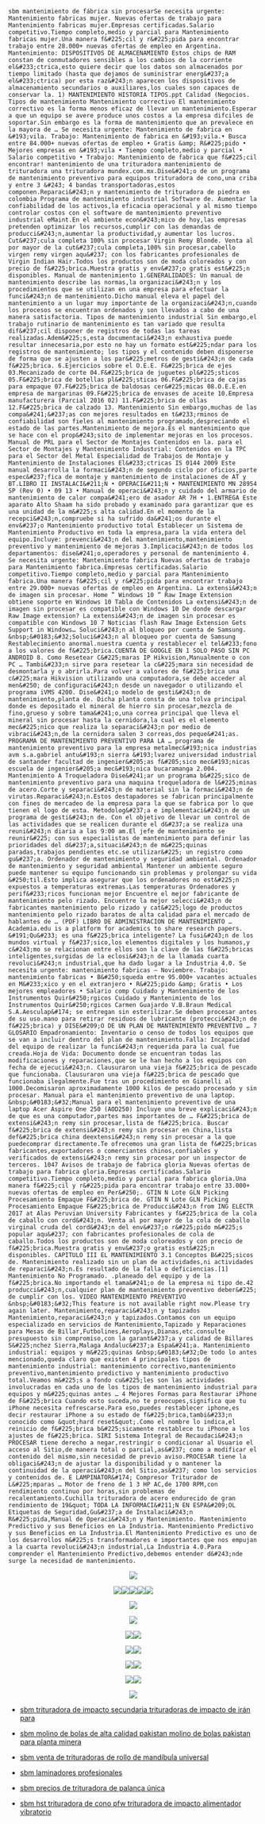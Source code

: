 
```
sbm mantenimiento de fábrica sin procesarSe necesita urgente: Mantenimiento fabricas mujer. Nuevas ofertas de trabajo para Mantenimiento fabricas mujer.Empresas certificadas.Salario competitivo.Tiempo completo,medio y parcial para Mantenimiento fabricas mujer.Una manera f&#225;cil y r&#225;pida para encontrar trabajo entre 28.000+ nuevas ofertas de empleo en Argentina. Mantenimiento: DISPOSITIVOS DE ALMACENAMIENTO Estos chips de RAM constan de conmutadores sensibles a los cambios de la corriente el&#233;ctrica,esto quiere decir que los datos son almacenados por tiempo limitado (hasta que dejamos de suministrar energ&#237;a el&#233;ctrica) por esta raz&#243;n aparecen los dispositivos de almacenamiento secundarios o auxiliares,los cuales son capaces de conservar la. 1) MANTENIMIENTO HISTORIA TIPOS.ppt Calidad (Negocios. Tipos de mantenimiento Mantenimiento correctivo El mantenimiento correctivo es la forma menos eficaz de llevar un mantenimiento.Esperar a que un equipo se avere produce unos costos a la empresa difciles de soportar.Sin embargo es la forma de mantenimiento que an prevalece en la mayora de … Se necesita urgente: Mantenimiento de fabrica en &#193;vila. Trabajo: Mantenimiento de fabrica en &#193;vila.• Busca entre 84.000+ nuevas ofertas de empleo • Gratis &amp; R&#225;pido • Mejores empresas en &#193;vila • Tiempo completo,medio y parcial • Salario competitivo • Trabajo: Mantenimiento de fabrica que f&#225;cil encontrar! mantenimiento de una trituradora mantenimiento de trituradora una trituradora mundex.com.mx.Dise&#241;o de un programa de mantenimiento preventivo para equipos trituradora de cono,una criba y entre 3 &#243; 4 bandas transportadoras,estos componen.Reparaci&#243;n y mantenimiento de trituradora de piedra en colombia Programa de mantenimiento industrial Software de. Aumentar la confiabilidad de los activos,la eficacia operacional y al mismo tiempo controlar costos con el software de mantenimiento preventivo industrial eMaint.En el ambiente econ&#243;mico de hoy,las empresas pretenden optimizar los recursos,cumplir con las demandas de producci&#243;n,aumentar la productividad,y aumentar los lucros. Cut&#237;cula completa 100% sin procesar Virgin Remy Blonde. Venta al por mayor de la cut&#237;cula completa,100% sin procesar,cabello virgen remy virgen aqu&#237; con los fabricantes profesionales de Virgin Indian Hair.Todos los productos son de moda coloreados y con precio de f&#225;brica.Muestra gratis y env&#237;o gratis est&#225;n disponibles. Manual de mantenimiento 1.GENERALIDADES: Un manual de mantenimiento describe las normas,la organizaci&#243;n y los procedimientos que se utilizan en una empresa para efectuar la funci&#243;n de mantenimiento.Dicho manual eleva el papel del mantenimiento a un lugar muy importante de la organizaci&#243;n,cuando los procesos se encuentran ordenados y son llevados a cabo de una manera satisfactoria. Tipos de mantenimiento industrial Sin embargo,el trabajo rutinario de mantenimiento es tan variado que resulta dif&#237;cil disponer de registros de todas las tareas realizadas.Adem&#225;s,esta documentaci&#243;n exhaustiva puede resultar innecesaria,por esto no hay un formato est&#225;ndar para los registros de mantenimiento; los tipos y el contenido deben disponerse de forma que se ajusten a los par&#225;metros de gesti&#243;n de cada f&#225;brica. 6.Ejercicios sobre el O.E.E. F&#225;brica de ejes 03.Mecanizado de corte 04.F&#225;brica de juguetes pl&#225;sticos 05.F&#225;brica de botellas pl&#225;sticas 06.F&#225;brica de cajas para empaque 07.F&#225;brica de baldosas cer&#225;micas 08.O.E.E.en empresa de margarinas 09.F&#225;brica de envases de aceite 10.Empresa manufacturera (Parcial 2016 02) 11.F&#225;brica de ollas 12.F&#225;brica de calzado 13. Mantenimiento Sin embargo,muchas de las compa&#241;&#237;as con mejores resultados en t&#233;rminos de confiabilidad son fieles al mantenimiento programado,despreciando el estado de las partes.Mantenimiento de mejora.Es el mantenimiento que se hace con el prop&#243;sito de implementar mejoras en los procesos. Manual de PRL para el Sector de Montajes Contenidos en la. para el Sector de Montajes y Mantenimiento Industrial: Contenidos en la TPC para el Sector del Metal Especialidad de Trabajos de Montaje y Mantenimiento de Instalaciones El&#233;ctricas IS 0144 2009 Este manual desarrolla la formaci&#243;n de segundo ciclo por oficios,parte espec&#237;fica de montaje y mantenimiento de instalaciones de AT y BT.LIBRO II INSTALACI&#211;N • OPERACI&#211;N • MANTENIMIENTO MN 28954 SP (Rev 0) • 09 13 • Manual de operaci&#243;n y cuidado del armario de mantenimiento de calor compa&#241;ero de asador AR 7H • 1.ENTREGA Este aparato Alto Shaam ha sido probado y examinado para garantizar que es una unidad de la m&#225;s alta calidad.En el momento de la recepci&#243;n,compruebe si ha sufrido da&#241;os durante el env&#237;o Mantenimiento productivo total Establecer un Sistema de Mantenimiento Productivo en toda la empresa,para la vida entera del equipo.Incluye: prevenci&#243;n del mantenimiento,mantenimiento preventivo y mantenimiento de mejoras 3.Implicaci&#243;n de todos los departamentos: dise&#241;o,operadores y personal de mantenimiento 4. Se necesita urgente: Mantenimiento fabrica Nuevas ofertas de trabajo para Mantenimiento fabrica.Empresas certificadas.Salario competitivo.Tiempo completo,medio y parcial para Mantenimiento fabrica.Una manera f&#225;cil y r&#225;pida para encontrar trabajo entre 29.000+ nuevas ofertas de empleo en Argentina. La extensi&#243;n de imagen sin procesar. Home ” Windows 10 ” Raw Image Extension obtiene soporte en Windows 10 Tabla de Contenidos La extensi&#243;n de imagen sin procesar es compatible con Windows 10 De donde descargar Raw Image extension? La extensi&#243;n de imagen sin procesar es compatible con Windows 10 7 Noticias flash Raw Image Extension Gets Support in Windows… Soluci&#243;n al bloqueo por cuenta de Samsung. &nbsp;&#0183;&#32;Soluci&#243;n al bloqueo por cuenta de Samsung Restablecimiento anormal.nuestra cuenta y restablecer el tel&#233;fono a los valores de f&#225;brica.CUENTA DE GOOGLE EN 1 SOLO PASO SIN PC ANDROID 8. Como Resetear C&#225;maras IP Hikvision,Manualmente o con PC … Tambi&#233;n sirve para resetear la c&#225;mara sin necesidad de desmontarla y o abrirla.Para volver a valores de f&#225;brica una c&#225;mara Hikvision utilizando una computadora,se debe acceder al men&#250; de configuraci&#243;n desde un navegador o utilizando el programa iVMS 4200. Dise&#241;o modelo de gesti&#243;n de mantenimiento,planta de. Dicha planta consta de una tolva principal donde es depositado el mineral de hierro sin procesar,mezcla de fino,grueso y sobre tama&#241;o,una correa principal que lleva el mineral sin procesar hasta la cernidora,la cual es el elemento mec&#225;nico que realiza la separaci&#243;n por medio de vibraci&#243;n,de la cernidora salen 3 correas,dos peque&#241;as. PROGRAMA DE MANTENIMIENTO PREVENTIVO PARA LA … programa de mantenimiento preventivo para la empresa metalmec&#193;nica industrias avm s.a.gabriel antu&#193;n sierra &#193;lvarez universidad industrial de santander facultad de ingenier&#205;as f&#205;sico mec&#193;nicas escuela de ingenier&#205;a mec&#193;nica bucaramanga 2.004. Mantenimiento A Troqueladora Dise&#241;ar un programa b&#225;sico de mantenimiento preventivo para una maquina troqueladora de l&#225;minas de acero.Corte y separaci&#243;n de material sin la formaci&#243;n de virutas.Reparaci&#243;n.Estos destapadores se fabrican principalmente con fines de mercadeo de la empresa para la que se fabrica por lo que tienen el logo de esta. Metodolog&#237;a e implementaci&#243;n de un programa de gesti&#243;n de. Con el objetivo de llevar un control de las actividades que se realicen durante el d&#237;a se realiza una reuni&#243;n diaria a las 9:00 am.El jefe de mantenimiento se reunir&#225; con sus especialistas de mantenimiento para definir las prioridades del d&#237;a,situaci&#243;n de m&#225;quinas paradas,trabajos pendientes etc.se utilizar&#225; un registro como gu&#237;a. Ordenador de mantenimiento y seguridad ambiental. Ordenador de mantenimiento y seguridad ambiental Mantener un ambiente seguro puede mantener su equipo funcionando sin problemas y prolongar su vida &#250;til.Esto implica asegurar que los ordenadores no est&#225;n expuestos a temperaturas extremas.Las temperaturas Ordenadores y perif&#233;ricos funcionan mejor Encuentre el mejor fabricante de mantenimiento pelo rizado. Encuentre la mejor selecci&#243;n de fabricantes mantenimiento pelo rizado y cat&#225;logo de productos mantenimiento pelo rizado baratos de alta calidad para el mercado de hablantes de … (PDF) LIBRO DE ADMINISTRACION DE MANTENIMIENTO … Academia.edu is a platform for academics to share research papers. &#191;Qu&#233; es una f&#225;brica inteligente? La fusi&#243;n de los mundos virtual y f&#237;sico,los elementos digitales y los humanos,y c&#243;mo se relacionan entre ellos son la clave de las f&#225;bricas inteligentes,surgidas de la eclosi&#243;n de la llamada cuarta revoluci&#243;n industrial,que ha dado lugar a la Industria 4.0. Se necesita urgente: mantenimiento fabricas — Noviembre. Trabajo: mantenimiento fabricas • B&#250;squeda entre 95.000+ vacantes actuales en M&#233;xico y en el extranjero • R&#225;pido &amp; Gratis • Los mejores empleadores • Salario comp Cuidado y Mantenimiento de los Instrumentos Quir&#250;rgicos Cuidado y Mantenimiento de los Instrumentos Quir&#250;rgicos Carmen Guajardo V.B.Braun Medical S.A.Aesculap&#174; se entregan sin esterilizar.Se deben procesar antes de su uso.mano para retirar residuos de lubricante (protecci&#243;n de f&#225;brica) y DISE&#209;O DE UN PLAN DE MANTENIMIENTO PREVENTIVO … 7 GLOSARIO Empadronamiento: Inventario o censo de todos los equipos que se van a incluir dentro del plan de mantenimiento.Falla: Incapacidad del equipo de realizar la funci&#243;n requerida para la cual fue creada.Hoja de Vida: Documento donde se encuentran todas las modificaciones y reparaciones,que se le han hecho a los equipos con fecha de ejecuci&#243;n. Clausuraron una vieja f&#225;brica de pescado que funcionaba. Clausuraron una vieja f&#225;brica de pescado que funcionaba ilegalmente.Fue tras un procedimiento en Gianelli al 1000.Decomisaron aproximadamente 1000 kilos de pescado procesado y sin procesar. Manual para el mantenimiento preventivo de una laptop. &nbsp;&#0183;&#32;Manual para el mantenimiento preventivo de una laptop Acer Aspire One 250 (AOD250) Incluye una breve explicaci&#243;n de que es una computador,partes mas importantes de … F&#225;brica de extensi&#243;n remy sin procesar,lista de f&#225;brica. Buscar f&#225;brica de extensi&#243;n remy sin procesar en China,lista def&#225;brica china deextensi&#243;n remy sin procesar a la que puedecomprar directamente.Te ofrecemos una gran lista de f&#225;bricas fabricantes,exportadores o comerciantes chinos,confiables y verificados de extensi&#243;n remy sin procesar por un inspector de terceros. 1047 Avisos de trabajo de fabrica gloria Nuevas ofertas de trabajo para fabrica gloria.Empresas certificadas.Salario competitivo.Tiempo completo,medio y parcial para fabrica gloria.Una manera f&#225;cil y r&#225;pida para encontrar trabajo entre 33.000+ nuevas ofertas de empleo en Per&#250;. GTIN N Lote GLN Picking Procesamiento Empaque F&#225;brica de. GTIN N Lote GLN Picking Procesamiento Empaque F&#225;brica de Producci&#243;n from ING ELECTR 2017 at Alas Peruvian University Fabricantes y f&#225;brica de la cola de caballo con cord&#243;n. Venta al por mayor de la cola de caballo virginal cruda del cord&#243;n del env&#237;o r&#225;pido m&#225;s popular aqu&#237; con fabricantes profesionales de cola de caballo.Todos los productos son de moda coloreados y con precio de f&#225;brica.Muestra gratis y env&#237;o gratis est&#225;n disponibles. CAPITULO III EL MANTENIMIENTO 3.1 Conceptos B&#225;sicos de. Mantenimiento realizado sin un plan de actividades,ni actividades de reparaci&#243;n.Es resultado de la falla o deficiencias.[1] Mantenimiento No Programado. .planeado del equipo y de la f&#225;brica.No importando el tama&#241;o de la empresa ni tipo de.42 producci&#243;n,cualquier plan de mantenimiento preventivo deber&#225; de cumplir con los. VIDEO MANTENIMIENTO PREVENTIVO &nbsp;&#0183;&#32;This feature is not available right now.Please try again later. Mantenimiento,reparaci&#243;n y tapizados Mantenimiento,reparaci&#243;n y tapizados.Contamos con un equipo especializado en servicios de Mantenimiento,Tapizado y Reparaciones para Mesas de Billar,Futbolines,Aeroplays,Dianas,etc.consulte presupuesto sin compromiso,con la garant&#237;a y calidad de Billares S&#225;nchez Sierra,Malaga Andaluc&#237;a Espa&#241;a. Mantenimiento industrial: equipos y m&#225;quinas &nbsp;&#0183;&#32;De todo lo antes mencionado,queda claro que existen 4 principales tipos de mantenimiento industrial: mantenimiento correctivo,mantenimiento preventivo,mantenimiento predictivo y mantenimiento productivo total.Veamos m&#225;s a fondo cu&#225;les son las actividades involucradas en cada uno de los tipos de mantenimiento industrial para equipos y m&#225;quinas antes … 4 Mejores Formas para Restaurar iPhone de F&#225;brica Cuando esto suceda,no te preocupes,significa que tu iPhone necesita refrescarse.Para eso,puedes restablecer iphone,es decir restaurar iPhone a su estado de f&#225;brica,tambi&#233;n conocido como &quot;hard reset&quot;.Como el nombre lo indica,el reinicio de f&#225;brica b&#225;sicamente restablece tu iPhone a los ajustes de f&#225;brica. SIRI Sistema Integral de Recaudaci&#243;n PROCESAR tiene derecho a negar,restringir o condicionar al Usuario el acceso al Sitio,de manera total o parcial,as&#237; como a modificar el contenido del mismo,sin necesidad de previo aviso.PROCESAR tiene la obligaci&#243;n de ajustar la disponibilidad y o mantener la continuidad de la operaci&#243;n del Sitio,as&#237; como los servicios y contenidos de. E LAMPINATOR&#174; Compresor Triturador de L&#225;mparas … Motor de freno de 1 3 HP AC,de 1700 RPM,con rendimiento continuo por horas,sin problemas de recalentamiento.Cuchilla trituradora de acero endurecido de gran rendimiento de 19&quot; TODA LA INFORMACI&#211;N EN ESPA&#209;OL Etiquetas de Seguridad,Gu&#237;a de Instalaci&#243;n R&#225;pida,Manual de Operaci&#243;n y Mantenimiento. Mantenimiento Predictivo y sus Beneficios en La Industria. Mantenimiento Predictivo y sus Beneficios en La Industria.El Mantenimiento Predictivo es uno de los desarrollos m&#225;s transformadores e importantes que nos empujan a la cuarta revoluci&#243;n industrial,La Industria 4.0.Para comprender el Mantenimiento Predictivo,debemos entender d&#243;nde surge la necesidad de mantenimiento. 
```

<div align="center">

<a href="https://es-crusher.shibang-china.com/github&k=sbm+mantenimiento+de+f%C3%A1brica+sin+procesar"><img src="https://static.shibang-china.com/es/crusher/logo.jpg"></a>

<a href="https://es-crusher.shibang-china.com/github&k=sbm+mantenimiento+de+f%C3%A1brica+sin+procesar"><img src="https://static.shibang-china.com/es/crusher/index.jpg"></a><a href="https://es-crusher.shibang-china.com/material.htmlgithub&k=sbm+mantenimiento+de+f%C3%A1brica+sin+procesar"><img src="https://static.shibang-china.com/es/crusher/material.jpg"></a><a href="https://es-crusher.shibang-china.com/application.htmlgithub&k=sbm+mantenimiento+de+f%C3%A1brica+sin+procesar"><img src="https://static.shibang-china.com/es/crusher/application.jpg"></a><a href="https://es-crusher.shibang-china.com/aboutus.htmlgithub&k=sbm+mantenimiento+de+f%C3%A1brica+sin+procesar"><img src="https://static.shibang-china.com/es/crusher/aboutus.jpg"></a><a href="https://es-crusher.shibang-china.com/contact.htmlgithub&k=sbm+mantenimiento+de+f%C3%A1brica+sin+procesar"><img src="https://static.shibang-china.com/es/crusher/contact.jpg"></a>

<a href="https://es-crusher.shibang-china.com/github&k=sbm+mantenimiento+de+f%C3%A1brica+sin+procesar"><img src="https://static.shibang-china.com/es/crusher/banner.jpg"></a>

<a href="https://swt.shibang-china.com/github&k=sbm+mantenimiento+de+f%C3%A1brica+sin+procesar"><img src="https://static.shibang-china.com/es/crusher/text.jpg"></a>

<a href="https://swt.shibang-china.com/github&k=sbm+mantenimiento+de+f%C3%A1brica+sin+procesar"><img src="https://static.shibang-china.com/es/crusher/chat.jpg"></a><a href="https://es-crusher.shibang-china.com/contact.htmlgithub&k=sbm+mantenimiento+de+f%C3%A1brica+sin+procesar"><img src="https://static.shibang-china.com/es/crusher/message.jpg"></a>

<a href="https://es-crusher.shibang-china.com/products/pe.htmlgithub&k=sbm+mantenimiento+de+f%C3%A1brica+sin+procesar"><img src="https://static.shibang-china.com/es/crusher/pe.jpg"></a><a href="https://es-crusher.shibang-china.com/products/pf.htmlgithub&k=sbm+mantenimiento+de+f%C3%A1brica+sin+procesar"><img src="https://static.shibang-china.com/es/crusher/pf.jpg"></a>

<a href="https://es-crusher.shibang-china.com/products/hpt.htmlgithub&k=sbm+mantenimiento+de+f%C3%A1brica+sin+procesar"><img src="https://static.shibang-china.com/es/crusher/hpt.jpg"></a><a href="https://es-crusher.shibang-china.com/products/vsi.htmlgithub&k=sbm+mantenimiento+de+f%C3%A1brica+sin+procesar"><img src="https://static.shibang-china.com/es/crusher/vsi.jpg"></a>

<a href="https://es-crusher.shibang-china.com/products/klv.htmlgithub&k=sbm+mantenimiento+de+f%C3%A1brica+sin+procesar"><img src="https://static.shibang-china.com/es/crusher/klv.jpg"></a><a href="https://es-crusher.shibang-china.com/products/portable.htmlgithub&k=sbm+mantenimiento+de+f%C3%A1brica+sin+procesar"><img src="https://static.shibang-china.com/es/crusher/portable.jpg"></a>

<a href="https://swt.shibang-china.com/github&k=sbm+mantenimiento+de+f%C3%A1brica+sin+procesar"><img src="https://static.shibang-china.com/es/crusher/case.jpg"></a>

</div>


* [sbm trituradora de impacto secundaria trituradoras de impacto de irán para](sbm%20trituradora%20de%20impacto%20secundaria%20trituradoras%20de%20impacto%20de%20ir%C3%A1n%20para.md)

* [sbm molino de bolas de alta calidad pakistan molino de bolas pakistan para planta minera](sbm%20molino%20de%20bolas%20de%20alta%20calidad%20pakistan%20molino%20de%20bolas%20pakistan%20para%20planta%20minera.md)

* [sbm venta de trituradoras de rollo de mandíbula universal](sbm%20venta%20de%20trituradoras%20de%20rollo%20de%20mand%C3%ADbula%20universal.md)

* [sbm laminadores profesionales](sbm%20laminadores%20profesionales.md)

* [sbm precios de trituradora de palanca única](sbm%20precios%20de%20trituradora%20de%20palanca%20%C3%BAnica.md)

* [sbm hst trituradora de cono pfw trituradora de impacto alimentador vibratorio](sbm%20hst%20trituradora%20de%20cono%20pfw%20trituradora%20de%20impacto%20alimentador%20vibratorio.md)